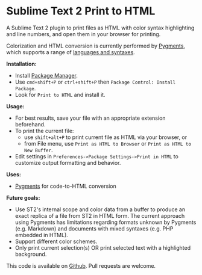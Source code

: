Sublime Text 2 Print to HTML
============================

A Sublime Text 2 plugin to print files as HTML with color syntax highlighting and line numbers, and open them in your browser for printing.

Colorization and HTML conversion is currently performed by [Pygments][0], which supports a range of [languages and syntaxes][3].

**Installation:**

 * Install [Package Manager][2].
 * Use `cmd+shift+P` or `ctrl+shift+P` then `Package Control: Install Package`.
 * Look for `Print to HTML` and install it.

**Usage:**

 * For best results, save your file with an appropriate extension beforehand.
 * To print the current file:
   * use `shift+alt+P` to print current file as HTML via your browser, or
   * from File menu, use `Print as HTML to Browser` or `Print as HTML to New Buffer`.
 * Edit settings in `Preferences->Package Settings->Print in HTML` to customize output formatting and behavior.

**Uses:**

 * [Pygments][0] for code-to-HTML conversion

**Future goals:**

 * Use ST2's internal scope and color data from a buffer to produce an exact replica of a file from ST2 in HTML form. The current approach using Pygments has limitations regarding formats unknown by Pygments (e.g. Markdown) and documents with mixed syntaxes (e.g. PHP embedded in HTML).
 * Support different color schemes.
 * Only print current selection(s) OR print selected text with a highlighted background.

This code is available on [Github][1]. Pull requests are welcome.


 [0]: http://pygments.org/
 [1]: https://github.com/joelpt/sublimetext-print-to-html
 [2]: http://wbond.net/sublime_packages/package_control
 [3]: http://pygments.org/languages/